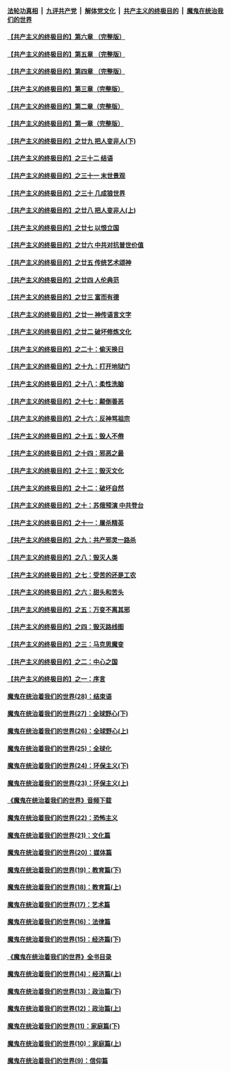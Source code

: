 

####  [法轮功真相](../../../../basic/blob/master/README.md?t=05201002) &nbsp;|&nbsp; [九评共产党](../../../../9ping.md/blob/master/README.md?t=05201002) &nbsp;|&nbsp; [解体党文化](../../../../jtdwh.md/blob/master/README.md?t=05201002)  &nbsp;|&nbsp; [共产主义的终极目的](../../../../gczydzjmd.md/blob/master/README.md?t=05201002) &nbsp;|&nbsp; [魔鬼在统治我们的世界](../../../../mgztzwmdsj.md/blob/master/README.md?t=05201002) 

#### [【共产主义的终极目的】第六章 （完整版）](../pages/nsc422/n11428913.md?t=05201002) 

#### [【共产主义的终极目的】第五章 （完整版）](../pages/nsc422/n11428912.md?t=05201002) 

#### [【共产主义的终极目的】第四章 （完整版）](../pages/nsc422/n11428907.md?t=05201002) 

#### [【共产主义的终极目的】第三章（完整版）](../pages/nsc422/n11428848.md?t=05201002) 

#### [【共产主义的终极目的】第二章（完整版）](../pages/nsc422/n11428831.md?t=05201002) 

#### [【共产主义的终极目的】第一章（完整版）](../pages/nsc422/n11417651.md?t=05201002) 

#### [【共产主义的终极目的】之廿九 把人变非人(下)](../pages/nsc422/n11344140.md?t=05201002) 

#### [【共产主义的终极目的】之三十二 结语](../pages/nsc422/n11360535.md?t=05201002) 

#### [【共产主义的终极目的】之三十一 末世景观](../pages/nsc422/n11351129.md?t=05201002) 

#### [【共产主义的终极目的】之三十 几成狼世界](../pages/nsc422/n11348280.md?t=05201002) 

#### [【共产主义的终极目的】之廿八 把人变非人(上)](../pages/nsc422/n11340492.md?t=05201002) 

#### [【共产主义的终极目的】之廿七 以恨立国](../pages/nsc422/n11336944.md?t=05201002) 

#### [【共产主义的终极目的】之廿六 中共对抗普世价值](../pages/nsc422/n11324785.md?t=05201002) 

#### [【共产主义的终极目的】之廿五 传统艺术颂神](../pages/nsc422/n11296396.md?t=05201002) 

#### [【共产主义的终极目的】之廿四 人伦典范](../pages/nsc422/n11296397.md?t=05201002) 

#### [【共产主义的终极目的】之廿三 富而有德](../pages/nsc422/n11283598.md?t=05201002) 

#### [【共产主义的终极目的】之廿一 神传语言文字](../pages/nsc422/n11263265.md?t=05201002) 

#### [【共产主义的终极目的】之廿二 破坏修炼文化](../pages/nsc422/n11245728.md?t=05201002) 

#### [【共产主义的终极目的】之二十：偷天换日](../pages/nsc422/n11238846.md?t=05201002) 

#### [【共产主义的终极目的】之十九：打开地狱门](../pages/nsc422/n11206376.md?t=05201002) 

#### [【共产主义的终极目的】之十八：柔性洗脑](../pages/nsc422/n11199994.md?t=05201002) 

#### [【共产主义的终极目的】之十七：颠倒善恶](../pages/nsc422/n11179782.md?t=05201002) 

#### [【共产主义的终极目的】之十六：反神骂祖宗](../pages/nsc422/n11166798.md?t=05201002) 

#### [【共产主义的终极目的】之十五：毁人不倦](../pages/nsc422/n11166792.md?t=05201002) 

#### [【共产主义的终极目的】之十四：邪恶之最](../pages/nsc422/n11150249.md?t=05201002) 

#### [【共产主义的终极目的】之十三：毁灭文化](../pages/nsc422/n11135227.md?t=05201002) 

#### [【共产主义的终极目的】之十二：破坏自然](../pages/nsc422/n11135214.md?t=05201002) 

#### [【共产主义的终极目的】之十：苏俄预演 中共登台](../pages/nsc422/n11118424.md?t=05201002) 

#### [【共产主义的终极目的】之十一：屠杀精英](../pages/nsc422/n11118442.md?t=05201002) 

#### [【共产主义的终极目的】之九：共产邪灵一路杀](../pages/nsc422/n11114139.md?t=05201002) 

#### [【共产主义的终极目的】之八：毁灭人类](../pages/nsc422/n11108503.md?t=05201002) 

#### [【共产主义的终极目的】之七：受苦的还是工农](../pages/nsc422/n11101809.md?t=05201002) 

#### [【共产主义的终极目的】之六：甜头和苦头](../pages/nsc422/n11096971.md?t=05201002) 

#### [【共产主义的终极目的】之五：万变不离其邪](../pages/nsc422/n11091285.md?t=05201002) 

#### [【共产主义的终极目的】之四：毁灭路线图](../pages/nsc422/n11086284.md?t=05201002) 

#### [【共产主义的终极目的】之三：马克思魔变](../pages/nsc422/n11061941.md?t=05201002) 

#### [【共产主义的终极目的】之二：中心之国](../pages/nsc422/n11047728.md?t=05201002) 

#### [【共产主义的终极目的】之一：序言](../pages/nsc422/n11086077.md?t=05201002) 

#### [魔鬼在统治着我们的世界(28)：结束语](../pages/nsc422/n10936246.md?t=05201002) 

#### [魔鬼在统治着我们的世界(27)：全球野心(下)](../pages/nsc422/n10928319.md?t=05201002) 

#### [魔鬼在统治着我们的世界(26)：全球野心(上)](../pages/nsc422/n10900318.md?t=05201002) 

#### [魔鬼在统治着我们的世界(25)：全球化](../pages/nsc422/n10788205.md?t=05201002) 

#### [魔鬼在统治着我们的世界(24)：环保主义(下)](../pages/nsc422/n10695307.md?t=05201002) 

#### [魔鬼在统治着我们的世界(23)：环保主义(上)](../pages/nsc422/n10688613.md?t=05201002) 

#### [《魔鬼在统治着我们的世界》音频下载](../pages/nsc422/n10635553.md?t=05201002) 

#### [魔鬼在统治着我们的世界(22)：恐怖主义](../pages/nsc422/n10614727.md?t=05201002) 

#### [魔鬼在统治着我们的世界(21)：文化篇](../pages/nsc422/n10597706.md?t=05201002) 

#### [魔鬼在统治着我们的世界(20)：媒体篇](../pages/nsc422/n10586579.md?t=05201002) 

#### [魔鬼在统治着我们的世界(19)：教育篇(下)](../pages/nsc422/n10564808.md?t=05201002) 

#### [魔鬼在统治着我们的世界(18)：教育篇(上)](../pages/nsc422/n10526970.md?t=05201002) 

#### [魔鬼在统治着我们的世界(17)：艺术篇](../pages/nsc422/n10499093.md?t=05201002) 

#### [魔鬼在统治着我们的世界(16)：法律篇](../pages/nsc422/n10485969.md?t=05201002) 

#### [魔鬼在统治着我们的世界(15)：经济篇(下)](../pages/nsc422/n10469975.md?t=05201002) 

#### [《魔鬼在统治着我们的世界》全书目录](../pages/nsc422/n10464261.md?t=05201002) 

#### [魔鬼在统治着我们的世界(14)：经济篇(上)](../pages/nsc422/n10457370.md?t=05201002) 

#### [魔鬼在统治着我们的世界(13)：政治篇(下)](../pages/nsc422/n10448270.md?t=05201002) 

#### [魔鬼在统治着我们的世界(12)：政治篇(上)](../pages/nsc422/n10444576.md?t=05201002) 

#### [魔鬼在统治着我们的世界(11)：家庭篇(下)](../pages/nsc422/n10440961.md?t=05201002) 

#### [魔鬼在统治着我们的世界(10)：家庭篇(上)](../pages/nsc422/n10435448.md?t=05201002) 

#### [魔鬼在统治着我们的世界(9)：信仰篇](../pages/nsc422/n10432159.md?t=05201002) 

